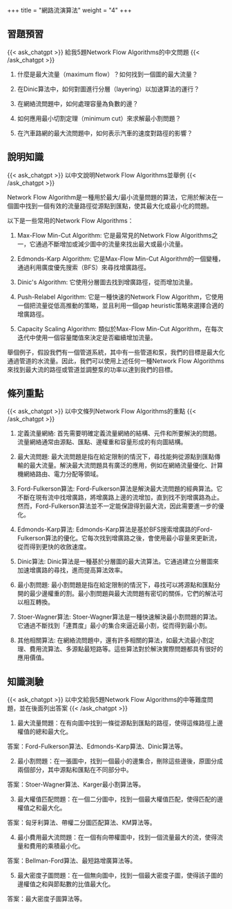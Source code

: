 +++
title = "網路流演算法"
weight = "4"
+++
## 習題預習
{{< ask_chatgpt >}}
給我5題Network Flow Algorithms的中文問題
{{< /ask_chatgpt >}}



1. 什麼是最大流量（maximum flow）？如何找到一個圖的最大流量？

2. 在Dinic算法中，如何對圖進行分層（layering）以加速算法的運行？

3. 在網絡流問題中，如何處理容量為負數的邊？

4. 如何應用最小切割定理（minimum cut）來求解最小割問題？

5. 在汽車路網的最大流問題中，如何表示汽車的速度對路徑的影響？   

## 說明知識
{{< ask_chatgpt >}}
以中文說明Network Flow Algorithms並舉例
{{< /ask_chatgpt >}}



Network Flow Algorithm是一種用於最大/最小流量問題的算法，它用於解決在一個圖中找到一個有效的流量路徑從源點到匯點，使其最大化或最小化的問題。

以下是一些常用的Network Flow Algorithms：

1. Max-Flow Min-Cut Algorithm: 它是最常見的Network Flow Algorithms之一，它通過不斷增加或減少圖中的流量來找出最大或最小流量。

2. Edmonds-Karp Algorithm: 它是Max-Flow Min-Cut Algorithm的一個變種，通過利用廣度優先搜索（BFS）來尋找增廣路徑。

3. Dinic's Algorithm: 它使用分層圖去找到增廣路徑，從而增加流量。

4. Push-Relabel Algorithm: 它是一種快速的Network Flow Algorithm，它使用一個把流量從低高推動的策略，並且利用一個gap heuristic策略來選擇合適的增廣路徑。

5. Capacity Scaling Algorithm: 類似於Max-Flow Min-Cut Algorithm，在每次迭代中使用一個容量閾值來決定是否繼續增加流量。

舉個例子，假設我們有一個管道系統，其中有一些管道和泵，我們的目標是最大化通過管道的水流量。因此，我們可以使用上述任何一種Network Flow Algorithms來找到最大流的路徑或管道並調整泵的功率以達到我們的目標。   

## 條列重點
{{< ask_chatgpt >}}
以中文條列Network Flow Algorithms的重點
{{< /ask_chatgpt >}}



1. 定義流量網絡: 首先需要明確定義流量網絡的結構、元件和所要解決的問題。流量網絡通常由源點、匯點、邊權重和容量形成的有向圖結構。

2. 最大流問題: 最大流問題是指在給定限制的情況下，尋找能夠從源點到匯點傳輸的最大流量。解決最大流問題具有廣泛的應用，例如在網絡流量優化、計算機網絡路由、電力分配等領域。

3. Ford-Fulkerson算法: Ford-Fulkerson算法是解決最大流問題的經典算法。它不斷在現有流中找增廣路，將增廣路上邊的流增加，直到找不到增廣路為止。然而，Ford-Fulkerson算法並不一定能保證得到最大流，因此需要進一步的優化。

4. Edmonds-Karp算法: Edmonds-Karp算法是基於BFS搜索增廣路的Ford-Fulkerson算法的優化。它每次找到增廣路之後，會使用最小容量來更新流，從而得到更快的收斂速度。

5. Dinic算法: Dinic算法是一種基於分層圖的最大流算法。它通過建立分層圖來加速增廣路的尋找，進而提高算法效率。

6. 最小割問題: 最小割問題是指在給定限制的情況下，尋找可以將源點和匯點分開的最少邊權重的割。最小割問題與最大流問題有密切的關係，它們的解法可以相互轉換。

7. Stoer-Wagner算法: Stoer-Wagner算法是一種快速解決最小割問題的算法。它通過不斷找到「連貫度」最小的集合來逼近最小割，從而得到最小割。

8. 其他相關算法: 在網絡流問題中，還有許多相關的算法，如最大流最小割定理、費用流算法、多源點最短路等。這些算法對於解決實際問題都具有很好的應用價值。   

## 知識測驗
{{< ask_chatgpt >}}
以中文給我5題Network Flow Algorithms的中等難度問題，並在後面列出答案
{{< /ask_chatgpt >}}



1. 最大流量問題：在有向圖中找到一條從源點到匯點的路徑，使得這條路徑上邊權值的總和最大化。 

答案：Ford-Fulkerson算法、Edmonds-Karp算法、Dinic算法等。

2. 最小割問題：在一張圖中，找到一個最小的邊集合，刪除這些邊後，原圖分成兩個部分，其中源點和匯點在不同部分中。 

答案：Stoer-Wagner算法、Karger最小割算法等。

3. 最大權值匹配問題：在一個二分圖中，找到一個最大權值匹配，使得匹配的邊權值之和最大化。 

答案：匈牙利算法、帶權二分圖匹配算法、KM算法等。

4. 最小費用最大流問題：在一個有向帶權圖中，找到一個流量最大的流，使得流量和費用的乘積最小化。 

答案：Bellman-Ford算法、最短路增廣算法等。

5. 最大密度子圖問題：在一個無向圖中，找到一個最大密度子圖，使得該子圖的邊權值之和與節點數的比值最大化。 

答案：最大密度子圖算法等。   

